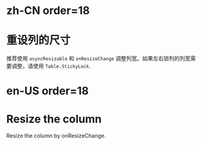 # zh-CN order=18

# 重设列的尺寸

推荐使用 `asyncResizable` 和 `onResizeChange` 调整列宽。如果左右锁列的列宽需要调整，请使用 `Table.StickyLock`.

# en-US order=18

# Resize the column

Resize the column by onResizeChange.
